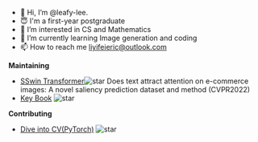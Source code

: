 - 👋 Hi, I’m @leafy-lee. 
- :innocent: I'm a first-year postgraduate
- 👀 I’m interested in CS and Mathematics
- 🌱 I’m currently learning Image generation and coding
- 📫 How to reach me liyifeieric@outlook.com

**Maintaining**

- [SSwin Transformer](https://github.com/leafy-lee/E-commercial-dataset)![star](https://img.shields.io/github/stars/leafy-lee/E-commercial-dataset?style=social) Does text attract attention on e-commerce images: A novel saliency prediction dataset and method (CVPR2022)
- [Key Book](https://github.com/datawhalechina/key-book) ![star](https://img.shields.io/github/stars/datawhalechina/key-book?style=social)

**Contributing**

- [Dive into CV(PyTorch)](https://github.com/datawhalechina/dive-into-cv-pytorch) ![star](https://img.shields.io/github/stars/datawhalechina/dive-into-cv-pytorch?style=social)


<!---
leafy-lee/leafy-lee is a ✨ special ✨ repository because its `README.md` (this file) appears on your GitHub profile.
You can click the Preview link to take a look at your changes.
--->
